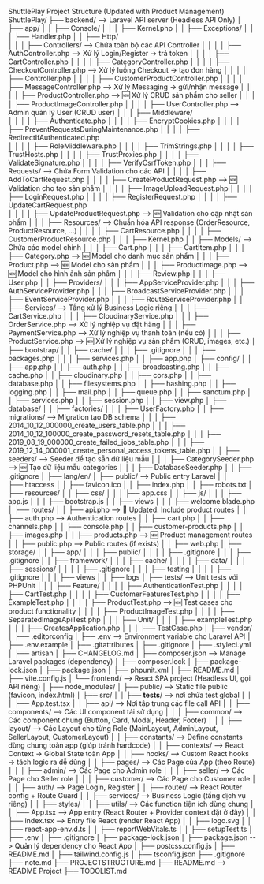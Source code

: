 ShuttlePlay Project Structure (Updated with Product Management)
ShuttlePlay/
├── backend/                                --> Laravel API server (Headless API Only)
│   ├── app/
│   │   ├── Console/
│   │   │   ├── Kernel.php
│   │   ├── Exceptions/
│   │   │   ├── Handler.php
│   │   ├── Http/                          
│   │   │   ├── Controllers/                --> Chứa toàn bộ các API Controller
│   │   │   │   ├── AuthController.php         --> Xử lý Login/Register → trả token
│   │   │   │   ├── CartController.php
│   │   │   │   ├── CategoryController.php
│   │   │   │   ├── CheckoutController.php     --> Xử lý luồng Checkout → tạo đơn hàng
│   │   │   │   ├── Controller.php
│   │   │   │   ├── CustomerProductController.php
│   │   │   │   ├── MessageController.php      --> Xử lý Messaging → gửi/nhận message
│   │   │   │   ├── ProductController.php      --> 🆕 Xử lý CRUD sản phẩm cho seller
│   │   │   │   ├── ProductImageController.php
│   │   │   │   ├── UserController.php         --> Admin quản lý User (CRUD user)
│   │   │   ├── Middleware/   
│   │   │   │   ├── Authenticate.php
│   │   │   │   ├── EncryptCookies.php
│   │   │   │   ├── PreventRequestsDuringMaintenance.php
│   │   │   │   ├── RedirectIfAuthenticated.php              
│   │   │   │   ├── RoleMiddleware.php
│   │   │   │   ├── TrimStrings.php
│   │   │   │   ├── TrustHosts.php
│   │   │   │   ├── TrustProxies.php
│   │   │   │   ├── ValidateSignature.php
│   │   │   │   ├── VerifyCsrfToken.php
│   │   │   ├── Requests/                   --> Chứa Form Validation cho các API
│   │   │   │   ├── AddToCartRequest.php
│   │   │   │   ├── CreateProductRequest.php   --> 🆕 Validation cho tạo sản phẩm
│   │   │   │   ├── ImageUploadRequest.php
│   │   │   │   ├── LoginRequest.php
│   │   │   │   ├── RegisterRequest.php
│   │   │   │   ├── UpdateCartRequest.php    
│   │   │   │   ├── UpdateProductRequest.php   --> 🆕 Validation cho cập nhật sản phẩm
│   │   │   ├── Resources/                  --> Chuẩn hóa API response (OrderResource, ProductResource, ...)
│   │   │   │   ├── CartResource.php
│   │   │   │   ├── CustomerProductResource.php
│   │   │   ├── Kernel.php
│   │   ├── Models/                         --> Chứa các model chính
│   │   │   ├── Cart.php
│   │   │   ├── CartItem.php
│   │   │   ├── Category.php                   --> 🆕 Model cho danh mục sản phẩm
│   │   │   ├── Product.php                    --> 🆕 Model cho sản phẩm
│   │   │   ├── ProductImage.php               --> 🆕 Model cho hình ảnh sản phẩm
│   │   │   ├── Review.php
│   │   │   ├── User.php
│   │   ├── Providers/
│   │   │   ├── AppServiceProvider.php
│   │   │   ├── AuthServiceProvider.php
│   │   │   ├── BroadcastServiceProvider.php
│   │   │   ├── EventServiceProvider.php
│   │   │   ├── RouteServiceProvider.php
│   │   ├── Services/                       --> Tầng xử lý Business Logic riêng
│   │   │   ├── CartService.php
│   │   │   ├── CloudinaryService.php
│   │   │   ├── OrderService.php                  --> Xử lý nghiệp vụ đặt hàng
│   │   │   ├── PaymentService.php                --> Xử lý nghiệp vụ thanh toán (nếu có)
│   │   │   ├── ProductService.php                --> 🆕 Xử lý nghiệp vụ sản phẩm (CRUD, images, etc.)
│   ├── bootstrap/
│   │   ├── cache/
│   │   │   ├── .gitignore
│   │   │   ├── packages.php
│   │   │   ├── services.php
│   │   ├── app.php
│   ├── config/
│   │   ├── app.php
│   │   ├── auth.php
│   │   ├── broadcasting.php
│   │   ├── cache.php
│   │   ├── cloudinary.php
│   │   ├── cors.php
│   │   ├── database.php
│   │   ├── filesystems.php
│   │   ├── hashing.php
│   │   ├── logging.php
│   │   ├── mail.php
│   │   ├── queue.php
│   │   ├── sanctum.php
│   │   ├── services.php
│   │   ├── session.php
│   │   ├── view.php
│   ├── database/
│   │   ├── factories/
│   │   │   ├── UserFactory.php
│   │   ├── migrations/                     --> Migration tạo DB schema
│   │   │   ├── 2014_10_12_000000_create_users_table.php
│   │   │   ├── 2014_10_12_100000_create_password_resets_table.php
│   │   │   ├── 2019_08_19_000000_create_failed_jobs_table.php
│   │   │   ├── 2019_12_14_000001_create_personal_access_tokens_table.php
│   │   ├── seeders/                        --> Seeder để tạo sẵn dữ liệu mẫu
│   │   │   ├── CategorySeeder.php             --> 🆕 Tạo dữ liệu mẫu categories
│   │   │   ├── DatabaseSeeder.php
│   │   ├── .gitignore
│   ├── lang/en/
│   ├── public/                             --> Public entry Laravel
│   │   ├──.htaccess
│   │   ├── favicon.ico
│   │   ├── index.php
│   │   ├── robots.txt
│   ├── resources/
│   │   ├── css/
│   │   │   ├── app.css
│   │   ├── js/
│   │   │   ├── app.js
│   │   │   ├── bootstrap.js
│   │   ├── views
│   │   │   ├── welcome.blade.php
│   ├── routes/
│   │   ├── api.php                         --> 🔄 Updated: Include product routes
│   │   ├── auth.php                        --> Authentication routes
│   │   ├── cart.php
│   │   ├── channels.php
│   │   ├── console.php
│   │   ├── customer-products.php
│   │   ├── images.php
│   │   ├── products.php                    --> 🆕 Product management routes
│   │   ├── public.php                      --> Public routes (if exists)
│   │   ├── web.php
│   ├── storage/
│   │   ├── app/
│   │   │   ├── public/
│   │   │   │   ├── .gitignore
│   │   │   ├── .gitignore
│   │   ├── framework/
│   │   │   ├── cache/
│   │   │   │   ├── data/
│   │   │   ├── sessions/
│   │   │   │   ├── .gitignore
│   │   │   ├── testing
│   │   │   │   ├── .gitignore
│   │   │   ├── views
│   │   ├── logs
│   ├── tests/                              --> Unit tests với PHPUnit
│   │   │   ├── Feature/
│   │   │   │   ├── AuthenticationTest.php
│   │   │   │   ├── CartTest.php
│   │   │   │   ├── CustomerFeaturesTest.php
│   │   │   │   ├── ExampleTest.php
│   │   │   │   ├── ProductTest.php            --> 🆕 Test cases cho product functionality
│   │   │   │   ├── ProductImageTest.php
│   │   │   │   ├── SeparatedImageApiTest.php
│   │   │   ├── Unit/
│   │   │   │   ├── exampleTest.php
│   │   │   ├── CreatesApplication.php
│   │   │   ├── TestCase.php
│   ├── vendor/
│   ├── .editorconfig
│   ├── .env                                --> Environment variable cho Laravel API
│   ├── .env.example
│   ├── .gitattributes
│   ├── .gitignore
│   ├── .styleci.yml
│   ├── artisan
│   ├── CHANGELOG.md
│   ├── composer.json                       --> Manage Laravel packages (dependency)
│   ├── composer.lock
│   ├── package-lock.json
│   ├── package.json
│   ├── phpunit.xml
│   ├── README.md
│   ├── vite.config.js
│
└── frontend/                               --> React SPA project (Headless UI, gọi API riêng)
│    ├── node_modules/
│    ├── public/                             --> Static file public (favicon, index.html)
│    ├── src/
│    │   ├── __tests__/                      --> nơi chứa test global 
│    │   │   ├── App.test.tsx
│    │   ├── api/                            --> Nơi tập trung các file call API
│    │   ├── components/                     --> Các UI component tái sử dụng
│    │   │   ├── common/                          --> Các component chung (Button, Card, Modal, Header, Footer)
│    │   │   ├── layout/                          --> Các Layout cho từng Role (MainLayout, AdminLayout, SellerLayout, CustomerLayout)
│    │   ├── constants/                       --> Define constants dùng chung toàn app (giúp tránh hardcode)
│    │   ├── contexts/                        --> React Context → Global State toàn App
│    │   ├── hooks/                           --> Custom React hooks → tách logic ra dễ dùng
│    │   ├── pages/                          --> Các Page của App (theo Route)
│    │   │   ├── admin/                           --> Các Page cho Admin role
│    │   │   ├── seller/                          --> Các Page cho Seller role
│    │   │   ├── customer/                        --> Các Page cho Customer role
│    │   │   ├── auth/                            --> Page Login, Register
│    │   ├── router/                          --> React Router config + Route Guard
│    │   ├── services/                        --> Business Logic (tầng dịch vụ riêng)
│    │   ├── styles/
│    │   ├── utils/                           --> Các function tiện ích dùng chung
│    │   ├── App.tsx                          --> App entry (React Router + Provider context đặt ở đây)
│    │   ├── index.tsx                        --> Entry file React (render React App)
│    │   ├── logo.svg
│    │   ├── react-app-env.d.ts
│    │   ├── reportWebVitals.ts
│    │   ├── setupTest.ts
│    ├── .env
│    ├── .gitignore
│    ├── package-lock.json
│    ├── package.json                       --> Quản lý dependency cho React App
│    ├── postcss.config.js
│    ├── README.md
│    ├── tailwind.config.js
│    ├── tsconfig.json
├── .gitignore
├── note.md
├── PROJECTSTRUCTURE.md
├── README.md                          --> README Project
├── TODOLIST.md
